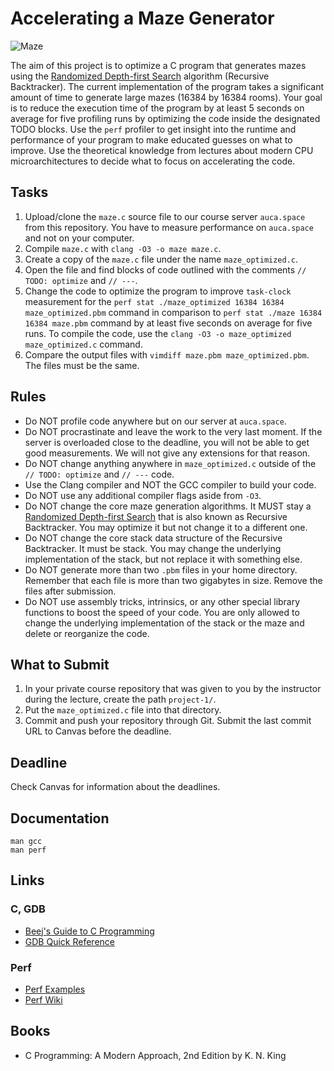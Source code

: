Accelerating a Maze Generator
=============================

![Maze](https://i.imgur.com/uc17nQR.png)

The aim of this project is to optimize a C program that generates mazes using the [Randomized Depth-first Search](https://en.wikipedia.org/wiki/Maze_generation_algorithm#Randomized_depth-first_search) algorithm (Recursive Backtracker). The current implementation of the program takes a significant amount of time to generate large mazes (16384 by 16384 rooms). Your goal is to reduce the execution time of the program by at least 5 seconds on average for five profiling runs by optimizing the code inside the designated TODO blocks. Use the `perf` profiler to get insight into the runtime and performance of your program to make educated guesses on what to improve. Use the theoretical knowledge from lectures about modern CPU microarchitectures to decide what to focus on accelerating the code.

## Tasks

1. Upload/clone the `maze.c` source file to our course server `auca.space` from this repository. You have to measure performance on `auca.space` and not on your computer.
2. Compile `maze.c` with `clang -O3 -o maze maze.c`.
3. Create a copy of the `maze.c` file under the name `maze_optimized.c`.
4. Open the file and find blocks of code outlined with the comments `// TODO: optimize` and `// ---`.
5. Change the code to optimize the program to improve `task-clock` measurement for the `perf stat ./maze_optimized 16384 16384 maze_optimized.pbm` command in comparison to `perf stat ./maze 16384 16384 maze.pbm` command by at least five seconds on average for five runs. To compile the code, use the `clang -O3 -o maze_optimized maze_optimized.c` command.
6. Compare the output files with `vimdiff maze.pbm maze_optimized.pbm`. The files must be the same.

## Rules

* Do NOT profile code anywhere but on our server at `auca.space`.
* Do NOT procrastinate and leave the work to the very last moment. If the server is overloaded close to the deadline, you will not be able to get good measurements. We will not give any extensions for that reason.
* Do NOT change anything anywhere in `maze_optimized.c` outside of the `// TODO: optimize` and `// ---` code.
* Use the Clang compiler and NOT the GCC compiler to build your code.
* Do NOT use any additional compiler flags aside from `-O3`.
* Do NOT change the core maze generation algorithms. It MUST stay a [Randomized Depth-first Search](https://en.wikipedia.org/wiki/Maze_generation_algorithm#Randomized_depth-first_search) that is also known as Recursive Backtracker. You may optimize it but not change it to a different one.
* Do NOT change the core stack data structure of the Recursive Backtracker. It must be stack. You may change the underlying implementation of the stack, but not replace it with something else.
* Do NOT generate more than two `.pbm` files in your home directory. Remember that each file is more than two gigabytes in size. Remove the files after submission.
* Do NOT use assembly tricks, intrinsics, or any other special library functions to boost the speed of your code. You are only allowed to change the underlying implementation of the stack or the maze and delete or reorganize the code.

## What to Submit

1. In your private course repository that was given to you by the instructor during the lecture, create the path `project-1/`.
2. Put the `maze_optimized.c` file into that directory.
3. Commit and push your repository through Git. Submit the last commit URL to Canvas before the deadline.

## Deadline

Check Canvas for information about the deadlines.

## Documentation

    man gcc
    man perf

## Links

### C, GDB

* [Beej's Guide to C Programming](https://beej.us/guide/bgc)
* [GDB Quick Reference](http://users.ece.utexas.edu/~adnan/gdb-refcard.pdf)

### Perf

* [Perf Examples](https://www.brendangregg.com/perf.html)
* [Perf Wiki](https://perf.wiki.kernel.org/index.php/Main_Page)

## Books

* C Programming: A Modern Approach, 2nd Edition by K. N. King
